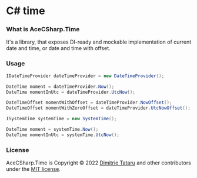 # C# time

### What is AceCSharp.Time
It's a library, that exposes DI-ready and mockable implementation of current date and time, or date and time with offset.

### Usage
``` csharp
IDateTimeProvider dateTimeProvider = new DateTimeProvider();

DateTime moment = dateTimeProvider.Now();
DateTime momentInUtc = dateTimeProvider.UtcNow();

DateTimeOffset momentWithOffset = dateTimeProvider.NowOffset();
DateTimeOffset momentWithZeroOffset = dateTimeProvider.UtcNowOffset();
```

``` csharp
ISystemTime systemTime = new SystemTime();

DateTime moment = systemTime.Now();
DateTime momentInUtc = systemTime.UtcNow();
```

### License
AceCSharp.Time is Copyright © 2022 [Dimitrie Tataru](https://github.com/dimitrietataru) and other contributors under the [MIT license](https://github.com/dimitrietataru/ace-csharp-time/blob/ace/LICENSE).
